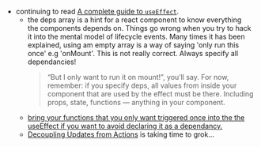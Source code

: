 ---
---

- continuing to read [A complete guide to `useEffect`](https://overreacted.io/a-complete-guide-to-useeffect/#what-happens-when-dependencies-lie).
  - the deps array is a hint for a react component to know everything the components depends on. Things go wrong when you try to hack it into the mental model of lifecycle events. Many times it has been explained, using am empty array is a way of saying 'only run this once' e.g 'onMount'. This is not really correct. Always specify all dependancies!
    > “But I only want to run it on mount!”, you’ll say. For now, remember: if you specify deps, all values from inside your component that are used by the effect must be there. Including props, state, functions — anything in your component.
  - [bring your functions that you only want triggered once into the the useEffect if you want to avoid declaring it as a dependancy.](https://reactjs.org/docs/hooks-faq.html#is-it-safe-to-omit-functions-from-the-list-of-dependencies)
  - [Decoupling Updates from Actions](https://overreacted.io/a-complete-guide-to-useeffect/#decoupling-updates-from-actions) is taking time to grok...
